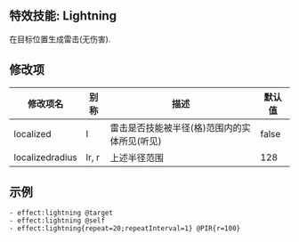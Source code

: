 特效技能: Lightning
--------------------------

在目标位置生成雷击(无伤害).

修改项
----------

| 修改项名 | 别称    | 描述                                                                                                    | 默认值 |
|-----------|------------|----------------------------------------------------------------------------------------------------------------|---------------|
| localized       | l         | 雷击是否技能被半径(格)范围内的实体所见(听见) | false         |
| localizedradius | lr, r     | 上述半径范围                       | 128           |

示例
--------
```
- effect:lightning @target
- effect:lightning @self
- effect:lightning{repeat=20;repeatInterval=1} @PIR{r=100}
```
